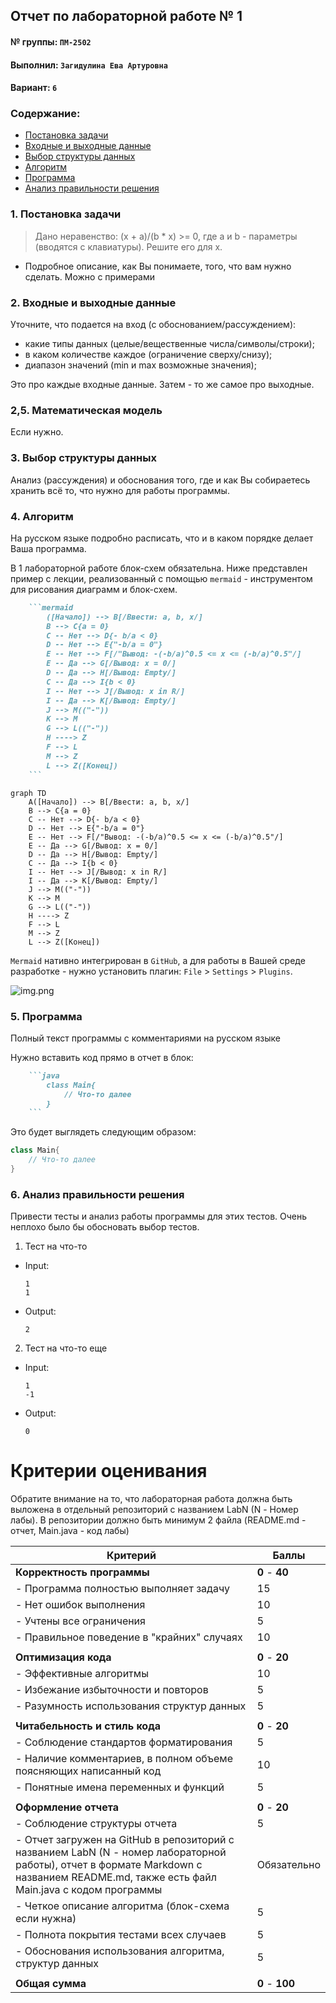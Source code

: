 ## Отчет по лабораторной работе № 1

#### № группы: `ПМ-2502`

#### Выполнил: `Загидулина Ева Артуровна`

#### Вариант: `6`

### Cодержание:

- [Постановка задачи](#1-постановка-задачи)
- [Входные и выходные данные](#2-входные-и-выходные-данные)
- [Выбор структуры данных](#3-выбор-структуры-данных)
- [Алгоритм](#4-алгоритм)
- [Программа](#5-программа)
- [Анализ правильности решения](#6-анализ-правильности-решения)

### 1. Постановка задачи

> Дано неравенство: (x + a)/(b * x) >= 0, где a и b - параметры (вводятся с клавиатуры). Решите его для x.

- Подробное описание, как Вы понимаете, того, что вам нужно сделать. Можно с примерами

### 2. Входные и выходные данные

Уточните, что подается на вход (с обоснованием/рассуждением):

- какие типы данных (целые/вещественные числа/символы/строки);
- в каком количестве каждое (ограничение сверху/снизу);
- диапазон значений (min и max возможные значения);

Это про каждые входные данные. Затем - то же самое про выходные.

### 2,5. Математическая модель

Если нужно.

### 3. Выбор структуры данных

Анализ (рассуждения) и обоснования того, где и как Вы собираетесь хранить всё то,
что нужно для работы программы.

### 4. Алгоритм

На русском языке подробно расписать, что и в каком порядке делает Ваша программа.

В 1 лабораторной работе блок-схем обязательна. Ниже представлен пример с лекции,
реализованный с помощью `mermaid` - инструментом для рисования диаграмм и блок-схем.

```markdown
    ```mermaid
        ([Начало]) --> B[/Ввести: a, b, x/]
        B --> C{a = 0}
        C -- Нет --> D{- b/a < 0}
        D -- Нет --> E{"-b/a = 0"}
        E -- Нет --> F[/"Вывод: -(-b/a)^0.5 <= x <= (-b/a)^0.5"/]
        E -- Да --> G[/Вывод: x = 0/]
        D -- Да --> H[/Вывод: Empty/]
        C -- Да --> I{b < 0}
        I -- Нет --> J[/Вывод: x in R/]
        I -- Да --> K[/Вывод: Empty/]
        J --> M(("-"))
        K --> M
        G --> L(("-"))
        H ----> Z
        F --> L
        M --> Z
        L --> Z([Конец])
    ``` 
```



```mermaid
graph TD
    A([Начало]) --> B[/Ввести: a, b, x/]
    B --> C{a = 0}
    C -- Нет --> D{- b/a < 0}
    D -- Нет --> E{"-b/a = 0"}
    E -- Нет --> F[/"Вывод: -(-b/a)^0.5 <= x <= (-b/a)^0.5"/]
    E -- Да --> G[/Вывод: x = 0/]
    D -- Да --> H[/Вывод: Empty/]
    C -- Да --> I{b < 0}
    I -- Нет --> J[/Вывод: x in R/]
    I -- Да --> K[/Вывод: Empty/]
    J --> M(("-"))
    K --> M
    G --> L(("-"))
    H ----> Z
    F --> L
    M --> Z
    L --> Z([Конец])

```

`Mermaid` нативно интегрирован в `GitHub`, а для работы в Вашей среде разработке - нужно установить
плагин: `File` > `Settings` > `Plugins`.

![img.png](refs/img.png)

### 5. Программа

Полный текст программы с комментариями на русском языке

Нужно вставить код прямо в отчет в блок:

```markdown
    ```java
        class Main{
            // Что-то далее
        }
    ``` 
```

Это будет выглядеть следующим образом:

```java
class Main{
    // Что-то далее
}
```

### 6. Анализ правильности решения

Привести тесты и анализ работы программы для этих тестов.
Очень неплохо было бы обосновать выбор тестов.

1. Тест на что-то

- Input:
    ```
    1
    1
    ```

- Output:
    ```
    2
    ```

2. Тест на что-то еще

- Input:
    ```
    1
    -1
    ```

- Output:
    ```
    0
    ```

# Критерии оценивания

Обратите внимание на то, что лабораторная работа должна быть выложена в отдельный репозиторий с названием LabN (N -
Номер лабы). В репозитории должно быть минимум 2 файла (README.md - отчет, Main.java - код лабы)

| **Критерий**                                                                                                                                                                           | **Баллы**       |
|----------------------------------------------------------------------------------------------------------------------------------------------------------------------------------------|-----------------|
| **Корректность программы**                                                                                                                                                             | **0** - **40**  |
| - Программа полностью выполняет задачу                                                                                                                                                 | 15              |
| - Нет ошибок выполнения                                                                                                                                                                | 10              |
| - Учтены все ограничения                                                                                                                                                               | 5               |
| - Правильное поведение в "крайних" случаях                                                                                                                                             | 10              |
|                                                                                                                                                                                        |                 |
| **Оптимизация кода**                                                                                                                                                                   | **0** - **20**  |
| - Эффективные алгоритмы                                                                                                                                                                | 10              |
| - Избежание избыточности и повторов                                                                                                                                                    | 5               |
| - Разумность использования структур данных                                                                                                                                             | 5               |
|                                                                                                                                                                                        |                 |
| **Читабельность и стиль кода**                                                                                                                                                         | **0** - **20**  |
| - Соблюдение стандартов форматирования                                                                                                                                                 | 5               |
| - Наличие комментариев, в полном объеме поясняющих написанный код                                                                                                                      | 10              |
| - Понятные имена переменных и функций                                                                                                                                                  | 5               |
|                                                                                                                                                                                        |                 |
| **Оформление отчета**                                                                                                                                                                  | **0** - **20**  |
| - Соблюдение структуры отчета                                                                                                                                                          | 5               |
| - Отчет загружен на GitHub в репозиторий с названием LabN (N - номер лабораторной работы), отчет в формате Markdown с названием README.md, также есть файл Main.java с кодом программы | Обязательно     |
| - Четкое описание алгоритма (блок-схема если нужна)                                                                                                                                    | 5               |
| - Полнота покрытия тестами всех случаев                                                                                                                                                | 5               |
| - Обоснования использования алгоритма, структур данных                                                                                                                                 | 5               |
|                                                                                                                                                                                        |                 |
| **Общая сумма**                                                                                                                                                                        | **0** - **100** |

